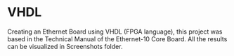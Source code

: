 # VHDL
Creating an Ethernet Board using VHDL (FPGA language), this project was based in the Technical Manual of the Ethernet-10 Core Board.
All the results can be visualized in Screenshots folder.